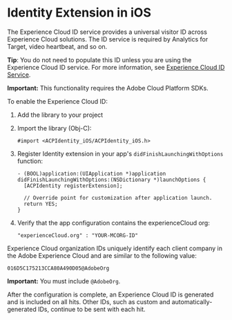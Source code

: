 # Identity Extension in iOS

The Experience Cloud ID service provides a universal visitor ID across Experience Cloud solutions. The ID service is required by Analytics for Target, video heartbeat, and so on.

**Tip**: You do not need to populate this ID unless you are using the Experience Cloud ID service. For more information, see [Experience Cloud ID Service](https://marketing.adobe.com/resources/help/en_US/mcvid/).

**Important:** This functionality requires the Adobe Cloud Platform SDKs.

To enable the Experience Cloud ID:

1. Add the library to your project
2. Import the library \(Obj-C\):

   `#import <ACPIdentity_iOS/ACPIdentity_iOS.h>`

3. Register Identity extension in your app's `didFinishLaunchingWithOptions` function:

   ```text
   - (BOOL)application:(UIApplication *)application didFinishLaunchingWithOptions:(NSDictionary *)launchOptions {
     [ACPIdentity registerExtension];

     // Override point for customization after application launch.
     return YES;
   }
   ```

4. Verify that the app configuration contains the experienceCloud org:

   `"experienceCloud.org" : "YOUR-MCORG-ID"`

Experience Cloud organization IDs uniquely identify each client company in the Adobe Experience Cloud and are similar to the following value:

`016D5C175213CCA80A490D05@AdobeOrg`

**Important:** You must include `@AdobeOrg`.

After the configuration is complete, an Experience Cloud ID is generated and is included on all hits. Other IDs, such as custom and automatically-generated IDs, continue to be sent with each hit.

